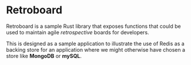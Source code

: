# Retroboard

Retroboard is a sample Rust library that exposes functions that could be used to maintain agile _retrospective_ boards for developers. 

This is designed as a sample application to illustrate the use of Redis as a backing store for an application where we might otherwise have chosen a store like **MongoDB** or **mySQL**.